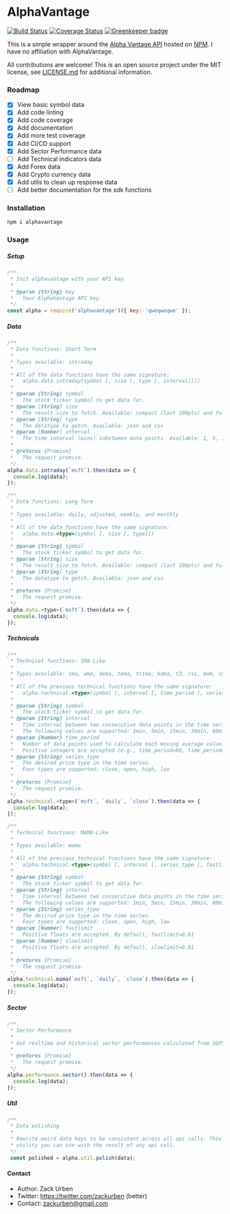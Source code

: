 # AlphaVantage

[![Build Status](https://travis-ci.org/zackurben/alphavantage.svg?branch=master)](https://travis-ci.org/zackurben/alphavantage)
[![Coverage Status](https://coveralls.io/repos/github/zackurben/alphavantage/badge.svg?branch=master)](https://coveralls.io/github/zackurben/alphavantage?branch=master)
[![Greenkeeper badge](https://badges.greenkeeper.io/zackurben/alphavantage.svg)](https://greenkeeper.io/)

This is a simple wrapper around the [Alpha Vantage API](https://www.alphavantage.co/documentation/) hosted on [NPM](https://www.npmjs.com/package/alphavantage). I have no affiliation with AlphaVantage.

All contributions are welcome! This is an open source project under the MIT license, see [LICENSE.md](LICENSE.md) for additional information.

### Roadmap

 - [x] View basic symbol data
 - [x] Add code linting
 - [x] Add code coverage
 - [x] Add documentation
 - [x] Add more test coverage
 - [x] Add CI/CD support
 - [x] Add Sector Performance data
 - [ ] Add Technical indicators data
 - [x] Add Forex data
 - [x] Add Crypto currency data
 - [x] Add utils to clean up response data
 - [ ] Add better documentation for the sdk functions

### Installation
```bash
npm i alphavantage
```

### Usage


##### Setup

```javascript
/**
 * Init alphavantage with your API key.
 *
 * @param {String} key
 *   Your AlphaVantage API key.
 */
const alpha = require('alphavantage')({ key: 'qweqweqwe' });
```

##### Data

```javascript
/**
 * Data functions: Short Term
 *
 * Types available: intraday
 *
 * All of the data functions have the same signature:
 *   alpha.data.intraday(symbol [, size [, type [, interval]]])
 *
 * @param {String} symbol
 *   The stock ticker symbol to get data for.
 * @param [String] size
 *   The result size to fetch. Available: compact (last 100pts) and full (all, very large).
 * @param [String] type
 *   The datatype to getch. Available: json and csv
 * @param [Number] interval
 *   The time interval (mins) inbetween data points. Available: 1, 5, 15, 30, and 60
 *
 * @returns {Promise}
 *   The request promise.
 */
alpha.data.intraday(`msft`).then(data => {
  console.log(data);
});

/**
 * Data functions: Long Term
 *
 * Types available: daily, adjusted, weekly, and monthly
 *
 * All of the data functions have the same signature:
 *   alpha.data.<type>(symbol [, size [, type]])
 *
 * @param {String} symbol
 *   The stock ticker symbol to get data for.
 * @param [String] size
 *   The result size to fetch. Available: compact (last 100pts) and full (all, very large).
 * @param [String] type
 *   The datatype to getch. Available: json and csv
 *
 * @returns {Promise}
 *   The request promise.
 */
alpha.data.<type>(`msft`).then(data => {
  console.log(data);
});
```

##### Technicals

```javascript
/**
 * Technical functions: SMA-Like
 *
 * Types available: sma, wma, dema, tema, trima, kama, t3, rsi, mom, cmo, roc, rocr, trix, and midpoint.
 *
 * All of the previous technical functions have the same signature:
 *   alpha.technical.<type>(symbol [, interval [, time_period [, series_type]]])
 *
 * @param {String} symbol
 *   The stock ticker symbol to get data for.
 * @param {String} interval
 *   Time interval between two consecutive data points in the time series.
 *   The following values are supported: 1min, 5min, 15min, 30min, 60min, daily, weekly, monthly
 * @param {Number} time_period
 *   Number of data points used to calculate each moving average value.
 *   Positive integers are accepted (e.g., time_period=60, time_period=200)
 * @param {String} series_type
 *   The desired price type in the time series.
 *   Four types are supported: close, open, high, low
 *
 * @returns {Promise}
 *   The request promise.
 */
alpha.technical.<type>(`msft`, `daily`, `close`).then(data => {
  console.log(data);
});

/**
 * Technical functions: MAMA-Like
 *
 * Types available: mama
 *
 * All of the previous technical functions have the same signature:
 *   alpha.technical.<type>(symbol [, interval [, series_type [, fastlimit [, slowlimit]]]])
 *
 * @param {String} symbol
 *   The stock ticker symbol to get data for.
 * @param {String} interval
 *   Time interval between two consecutive data points in the time series.
 *   The following values are supported: 1min, 5min, 15min, 30min, 60min, daily, weekly, monthly
 * @param {String} series_type
 *   The desired price type in the time series.
 *   Four types are supported: close, open, high, low
 * @param [Number] fastlimit
 *   Positive floats are accepted. By default, fastlimit=0.01
 * @param [Number] slowlimit
 *   Positive floats are accepted. By default, slowlimit=0.01
 *
 * @returns {Promise}
 *   The request promise.
 */
alpha.technical.mama(`msft`, `daily`, `close`).then(data => {
  console.log(data);
});
```

##### Sector

```javascript
/**
 * Sector Performance
 *
 * Get realtime and historical sector performances calculated from S&P500 incumbents.
 *
 * @returns {Promise}
 *   The request promise.
 */
alpha.performance.sector().then(data => {
  console.log(data);
});
```

##### Util

```javascript
/**
 * Data polishing
 *
 * Rewrite weird data keys to be consistent across all api calls. This is an optional
 * utility you can use with the result of any api call.
 */
 const polished = alpha.util.polish(data);
```

#### Contact
  - Author: Zack Urben
  - Twitter: https://twitter.com/zackurben (better)
  - Contact: zackurben@gmail.com
